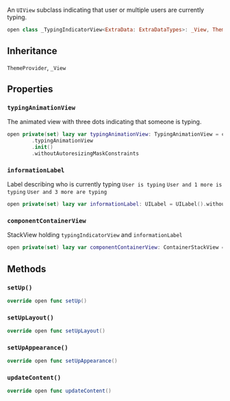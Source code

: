 
An `UIView` subclass indicating that user or multiple users are currently typing.

``` swift
open class _TypingIndicatorView<ExtraData: ExtraDataTypes>: _View, ThemeProvider 
```

## Inheritance

`ThemeProvider`, `_View`

## Properties

### `typingAnimationView`

The animated view with three dots indicating that someone is typing.

``` swift
open private(set) lazy var typingAnimationView: TypingAnimationView = components
        .typingAnimationView
        .init()
        .withoutAutoresizingMaskConstraints
```

### `informationLabel`

Label describing who is currently typing
`User is typing`
`User and 1 more is typing`
`User and 3 more are typing`

``` swift
open private(set) lazy var informationLabel: UILabel = UILabel().withoutAutoresizingMaskConstraints
```

### `componentContainerView`

StackView holding `typingIndicatorView` and `informationLabel`

``` swift
open private(set) lazy var componentContainerView: ContainerStackView = ContainerStackView().withoutAutoresizingMaskConstraints
```

## Methods

### `setUp()`

``` swift
override open func setUp() 
```

### `setUpLayout()`

``` swift
override open func setUpLayout() 
```

### `setUpAppearance()`

``` swift
override open func setUpAppearance() 
```

### `updateContent()`

``` swift
override open func updateContent() 
```
